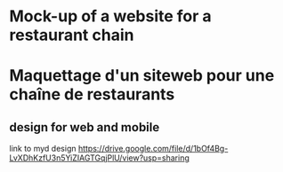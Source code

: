 # Mock-up of a website for a restaurant chain 
# Maquettage d'un siteweb pour une chaîne de restaurants
##  design for web and mobile
link to myd design  https://drive.google.com/file/d/1bOf4Bg-LvXDhKzfU3n5YiZIAGTGqjPlU/view?usp=sharing 
